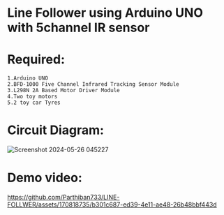 # Line Follower using Arduino UNO with 5channel IR sensor 

# Required:
    1.Arduino UNO 
    2.BFD-1000 Five Channel Infrared Tracking Sensor Module 
    3.L298N 2A Based Motor Driver Module
    4.Two toy motors
    5.2 toy car Tyres

# Circuit Diagram:

   ![Screenshot 2024-05-26 045227](https://github.com/Parthiban733/LINE-FOLLWER/assets/170818735/321fd3e9-5453-4110-b827-672241fb020d)

# Demo video:
    
     
https://github.com/Parthiban733/LINE-FOLLWER/assets/170818735/b301c687-ed39-4e11-ae48-26b48bbf443d


